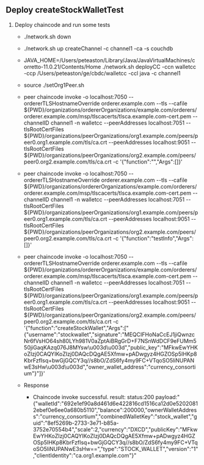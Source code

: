 ## Deploy createStockWalletTest



1. Deploy chaincode and run some tests
    
    - ./network.sh down
    
    - ./network.sh up createChannel -c channel1 -ca -s couchdb
    
    - JAVA_HOME=/Users/peteaston/Library/Java/JavaVirtualMachines/corretto-11.0.21/Contents/Home ./network.sh deployCC -ccn walletcc -ccp /Users/peteaston/ge/cbdc/walletcc -ccl java -c channel1
    
    - source ./setOrg1Peer.sh
    
    - peer chaincode invoke -o localhost:7050 --ordererTLSHostnameOverride orderer.example.com --tls --cafile ${PWD}/organizations/ordererOrganizations/example.com/orderers/orderer.example.com/msp/tlscacerts/tlsca.example.com-cert.pem --channelID channel1 -n walletcc --peerAddresses localhost:7051 --tlsRootCertFiles ${PWD}/organizations/peerOrganizations/org1.example.com/peers/peer0.org1.example.com/tls/ca.crt --peerAddresses localhost:9051 --tlsRootCertFiles ${PWD}/organizations/peerOrganizations/org2.example.com/peers/peer0.org2.example.com/tls/ca.crt -c '{"function":"","Args":[]}'
    
    - peer chaincode invoke -o localhost:7050 --ordererTLSHostnameOverride orderer.example.com --tls --cafile ${PWD}/organizations/ordererOrganizations/example.com/orderers/orderer.example.com/msp/tlscacerts/tlsca.example.com-cert.pem --channelID channel1 -n walletcc --peerAddresses localhost:7051 --tlsRootCertFiles ${PWD}/organizations/peerOrganizations/org1.example.com/peers/peer0.org1.example.com/tls/ca.crt --peerAddresses localhost:9051 --tlsRootCertFiles ${PWD}/organizations/peerOrganizations/org2.example.com/peers/peer0.org2.example.com/tls/ca.crt -c '{"function":"testInfo","Args":[]}'


    - peer chaincode invoke -o localhost:7050 --ordererTLSHostnameOverride orderer.example.com --tls --cafile ${PWD}/organizations/ordererOrganizations/example.com/orderers/orderer.example.com/msp/tlscacerts/tlsca.example.com-cert.pem --channelID channel1 -n walletcc --peerAddresses localhost:7051 --tlsRootCertFiles ${PWD}/organizations/peerOrganizations/org1.example.com/peers/peer0.org1.example.com/tls/ca.crt --peerAddresses localhost:9051 --tlsRootCertFiles ${PWD}/organizations/peerOrganizations/org2.example.com/peers/peer0.org2.example.com/tls/ca.crt -c '{"function":"createStockWallet","Args":["{\"username\":\"stockwallet\",\"signature\":\"MEQCIFHoNaCcEJ1jiQwnzcNr6fVsHO64sh80LYh981V0aZptAiBRgGrD+F7NSnWdDCF9eFUMm550jiGaqKAzq076J8MYsw\u003d\u003d\",\"public_key\":\"MFkwEwYHKoZIzj0CAQYIKoZIzj0DAQcDQgAE5Xfmw+pADwgyz4HGZOSp5IHKp8KbrFzfIsq+bwGjGQCY3q//s8bO/ZdS6fy4my9FC+VTqoSO5liNUPANwE3sHw\u003d\u003d\",\"owner_wallet_address\":\"currency_consortium\"}"]}'


    - Response

        - Chaincode invoke successful. result: status:200 payload:"{\"walletId\":\"692e1ef90a8d461d6e422816cd1516ca12d0e52020812ebef0e6ee0a680b5110\",\"balance\":200000,\"ownerWalletAddress\":\"currency_consortium\",\"combinedWalletKey\":\"stock_wallet\",\"guid\":\"8ef5269b-2733-3e71-b85a-3752e70554b4\",\"scale\":2,\"currency\":\"DXCD\",\"publicKey\":\"MFkwEwYHKoZIzj0CAQYIKoZIzj0DAQcDQgAE5Xfmw+pADwgyz4HGZOSp5IHKp8KbrFzfIsq+bwGjGQCY3q//s8bO/ZdS6fy4my9FC+VTqoSO5liNUPANwE3sHw==\",\"type\":\"STOCK_WALLET\",\"version\":\"1\",\"clientIdentity\":\"ca.org1.example.com\"}"

